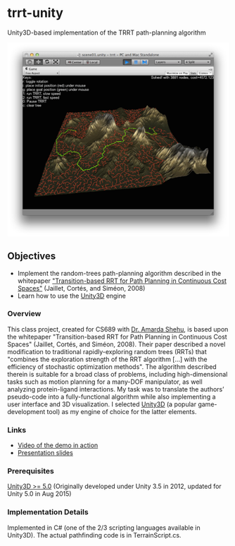 # trrt-unity
Unity3D-based implementation of the TRRT path-planning algorithm

![Unity Screenshot](/images/image10.png)

## Objectives
- Implement the random-trees path-planning algorithm described in the whitepaper ["Transition-based RRT for Path Planning in Continuous Cost Spaces"](http://www.leonardjaillet.com/Publications_files/Iros08_Jaillet_TransitRRT.pdf) (Jaillet, Cortés, and Siméon, 2008)
- Learn how to use the [Unity3D](https://unity3d.com/) engine

### Overview
This class project, created for CS689 with [Dr. Amarda Shehu](http://cs.gmu.edu/~ashehu/), is based upon the whitepaper "Transition-based RRT for Path Planning in Continuous Cost Spaces" (Jaillet, Cortés, and Siméon, 2008). Their paper described a novel modification to traditional rapidly-exploring random trees (RRTs) that "combines the exploration strength of the RRT algorithm [...] with the efficiency of stochastic optimization methods". The algorithm described therein is suitable for a broad class of problems, including high-dimensional tasks such as motion planning for a many-DOF manipulator, as well analyzing protein-ligand interactions. My task was to translate the authors’ pseudo-code into a fully-functional algorithm while also implementing a user interface and 3D visualization. I selected [Unity3D](https://unity3d.com/) (a popular game-development tool) as my engine of choice for the latter elements.

### Links
- [Video of the demo in action](https://dl.dropboxusercontent.com/u/8060729/trrt_movie.mp4)
- [Presentation slides](/docs/clark_cs689_trrt.pdf)

### Prerequisites
[Unity3D >= 5.0](https://unity3d.com/) (Originally developed under Unity 3.5 in 2012,  updated for Unity 5.0 in Aug 2015)

### Implementation Details
Implemented in C# (one of the 2/3 scripting languages available in Unity3D). The actual pathfinding code is in TerrainScript.cs.
